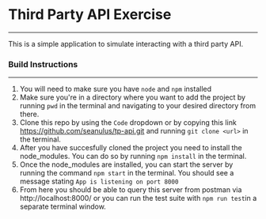 # Third Party API Exercise
---

This is a simple application to simulate interacting with a third party API.

### Build Instructions
---

1. You will need to make sure you have `node` and `npm` installed
2. Make sure you're in a directory where you want to add the project by running `pwd` in the terminal and navigating to your desired directory from there.
3. Clone this repo by using the `Code` dropdown or by copying this link https://github.com/seanulus/tp-api.git and running `git clone <url>` in the terminal.
4. After you have succesfully cloned the project you need to install the node_modules. You can do so by running `npm install` in the terminal.
5. Once the node_modules are installed, you can start the server by running the command `npm start` in the terminal. You should see a message stating `App is listening on port 8000`
6. From here you should be able to query this server from postman via http://localhost:8000/ or you can run the test suite with `npm run test`in a separate terminal window.
